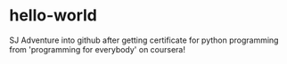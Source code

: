 # hello-world
SJ Adventure into github after getting certificate for python programming from 'programming for everybody' on coursera!
